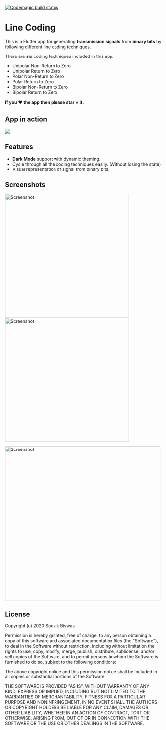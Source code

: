 [![Codemagic build status](https://api.codemagic.io/apps/5e65baa89399a2394580983b/5e65baa89399a2394580983a/status_badge.svg)](https://codemagic.io/apps/5e65baa89399a2394580983b/5e65baa89399a2394580983a/latest_build)

# Line Coding

This is a Flutter app for generating **transmission signals** from **binary bits** by following different line coding techniques. 

There are **six** coding techniques included in this app:

* Unipolar Non-Return to Zero 
* Unipolar Return to Zero
* Polar Non-Return to Zero
* Polar Return to Zero
* Bipolar Non-Return to Zero
* Bipolar Return to Zero

**If you :heart: the app then please star :star: it.**

## App in action

<p align="left">
  <img src="https://github.com/sbis04/line_coding/blob/master/screenshots/line_coding.gif">
</p>

## Features

* **Dark Mode** support with dynamic theming.
* Cycle through all the coding techniques easily. (Without losing the state)
* Visual representation of signal from binary bits.

## Screenshots

<img src="https://github.com/sbis04/line_coding/blob/master/screenshots/coding_1.png" height="400" alt="Screenshot"/> <img src="https://github.com/sbis04/line_coding/blob/master/screenshots/coding_3.png" height="400"  alt="Screenshot"/>

<img src="https://github.com/sbis04/line_coding/blob/master/screenshots/coding_2.png" width="500" alt="Screenshot"/>

## License

Copyright (c) 2020 Souvik Biswas

Permission is hereby granted, free of charge, to any person obtaining a copy
of this software and associated documentation files (the "Software"), to deal
in the Software without restriction, including without limitation the rights
to use, copy, modify, merge, publish, distribute, sublicense, and/or sell
copies of the Software, and to permit persons to whom the Software is
furnished to do so, subject to the following conditions:

The above copyright notice and this permission notice shall be included in all
copies or substantial portions of the Software.

THE SOFTWARE IS PROVIDED "AS IS", WITHOUT WARRANTY OF ANY KIND, EXPRESS OR
IMPLIED, INCLUDING BUT NOT LIMITED TO THE WARRANTIES OF MERCHANTABILITY,
FITNESS FOR A PARTICULAR PURPOSE AND NONINFRINGEMENT. IN NO EVENT SHALL THE
AUTHORS OR COPYRIGHT HOLDERS BE LIABLE FOR ANY CLAIM, DAMAGES OR OTHER
LIABILITY, WHETHER IN AN ACTION OF CONTRACT, TORT OR OTHERWISE, ARISING FROM,
OUT OF OR IN CONNECTION WITH THE SOFTWARE OR THE USE OR OTHER DEALINGS IN THE
SOFTWARE.
